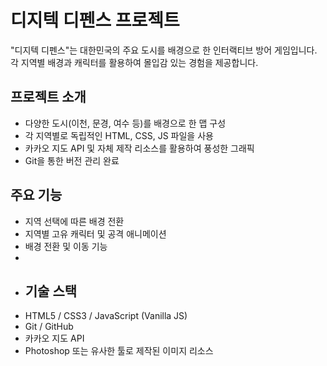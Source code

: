 # 디지텍 디펜스 프로젝트

"디지텍 디펜스"는 대한민국의 주요 도시를 배경으로 한 인터랙티브 방어 게임입니다.  
각 지역별 배경과 캐릭터를 활용하여 몰입감 있는 경험을 제공합니다.

## 프로젝트 소개
- 다양한 도시(이천, 문경, 여수 등)를 배경으로 한 맵 구성
- 각 지역별로 독립적인 HTML, CSS, JS 파일을 사용
- 카카오 지도 API 및 자체 제작 리소스를 활용하여 풍성한 그래픽
- Git을 통한 버전 관리 완료

## 주요 기능
- 지역 선택에 따른 배경 전환
- 지역별 고유 캐릭터 및 공격 애니메이션
- 배경 전환 및 이동 기능
- 
- ## 기술 스택
- HTML5 / CSS3 / JavaScript (Vanilla JS)
- Git / GitHub
- 카카오 지도 API
- Photoshop 또는 유사한 툴로 제작된 이미지 리소스
